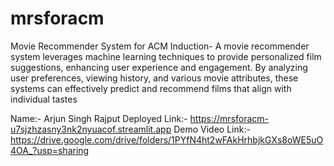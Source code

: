 # mrsforacm
Movie Recommender System for ACM Induction-
A movie recommender system leverages machine learning techniques to provide personalized film suggestions, enhancing user experience and engagement. By analyzing user preferences, viewing history, and various movie attributes, these systems can effectively predict and recommend films that align with individual tastes


Name:- Arjun Singh Rajput
Deployed Link:- https://mrsforacm-u7sjzhzasny3nk2nyuacof.streamlit.app
Demo Video Link:- https://drive.google.com/drive/folders/1PYfN4ht2wFAkHrhbjkGXs8oWE5uO4OA_?usp=sharing
